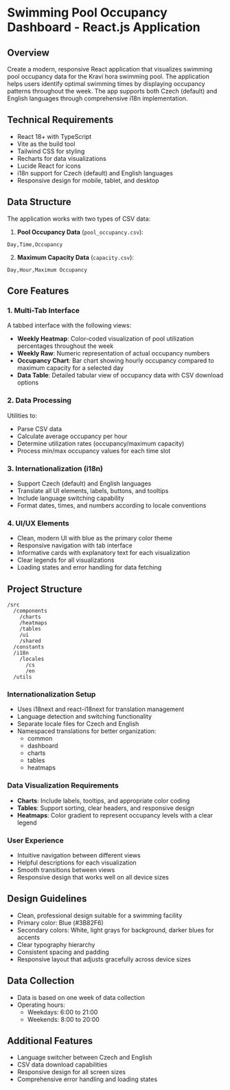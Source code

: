 # Swimming Pool Occupancy Dashboard - React.js Application

## Overview
Create a modern, responsive React application that visualizes swimming pool occupancy data for the Kraví hora swimming pool. The application helps users identify optimal swimming times by displaying occupancy patterns throughout the week. The app supports both Czech (default) and English languages through comprehensive i18n implementation.

## Technical Requirements
- React 18+ with TypeScript
- Vite as the build tool
- Tailwind CSS for styling
- Recharts for data visualizations
- Lucide React for icons
- i18n support for Czech (default) and English languages
- Responsive design for mobile, tablet, and desktop

## Data Structure
The application works with two types of CSV data:

1. **Pool Occupancy Data** (`pool_occupancy.csv`):
```
Day,Time,Occupancy
```

2. **Maximum Capacity Data** (`capacity.csv`):
```
Day,Hour,Maximum Occupancy
```

## Core Features

### 1. Multi-Tab Interface
A tabbed interface with the following views:
- **Weekly Heatmap**: Color-coded visualization of pool utilization percentages throughout the week
- **Weekly Raw**: Numeric representation of actual occupancy numbers
- **Occupancy Chart**: Bar chart showing hourly occupancy compared to maximum capacity for a selected day
- **Data Table**: Detailed tabular view of occupancy data with CSV download options

### 2. Data Processing
Utilities to:
- Parse CSV data
- Calculate average occupancy per hour
- Determine utilization rates (occupancy/maximum capacity)
- Process min/max occupancy values for each time slot

### 3. Internationalization (i18n)
- Support Czech (default) and English languages
- Translate all UI elements, labels, buttons, and tooltips
- Include language switching capability
- Format dates, times, and numbers according to locale conventions

### 4. UI/UX Elements
- Clean, modern UI with blue as the primary color theme
- Responsive navigation with tab interface
- Informative cards with explanatory text for each visualization
- Clear legends for all visualizations
- Loading states and error handling for data fetching

## Project Structure
```
/src
  /components
    /charts
    /heatmaps
    /tables
    /ui
    /shared
  /constants
  /i18n
    /locales
      /cs
      /en
  /utils
```

### Internationalization Setup
- Uses i18next and react-i18next for translation management
- Language detection and switching functionality
- Separate locale files for Czech and English
- Namespaced translations for better organization:
  - common
  - dashboard
  - charts
  - tables
  - heatmaps

### Data Visualization Requirements
- **Charts**: Include labels, tooltips, and appropriate color coding
- **Tables**: Support sorting, clear headers, and responsive design
- **Heatmaps**: Color gradient to represent occupancy levels with a clear legend

### User Experience
- Intuitive navigation between different views
- Helpful descriptions for each visualization
- Smooth transitions between views
- Responsive design that works well on all device sizes

## Design Guidelines
- Clean, professional design suitable for a swimming facility
- Primary color: Blue (#3B82F6)
- Secondary colors: White, light grays for background, darker blues for accents
- Clear typography hierarchy
- Consistent spacing and padding
- Responsive layout that adjusts gracefully across device sizes

## Data Collection
- Data is based on one week of data collection
- Operating hours:
  - Weekdays: 6:00 to 21:00
  - Weekends: 8:00 to 20:00

## Additional Features
- Language switcher between Czech and English
- CSV data download capabilities
- Responsive design for all screen sizes
- Comprehensive error handling and loading states